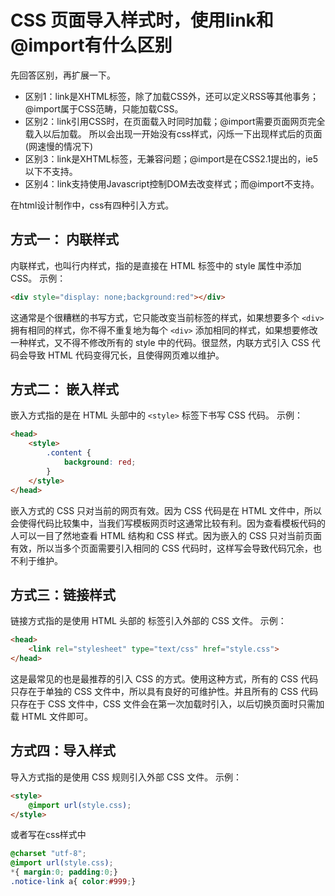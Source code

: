 # CSS 页面导入样式时，使用link和@import有什么区别

先回答区别，再扩展一下。

- 区别1：link是XHTML标签，除了加载CSS外，还可以定义RSS等其他事务；@import属于CSS范畴，只能加载CSS。
- 区别2：link引用CSS时，在页面载入时同时加载；@import需要页面网页完全载入以后加载。
  所以会出现一开始没有css样式，闪烁一下出现样式后的页面(网速慢的情况下)
- 区别3：link是XHTML标签，无兼容问题；@import是在CSS2.1提出的，ie5以下不支持。
- 区别4：link支持使用Javascript控制DOM去改变样式；而@import不支持。

在html设计制作中，css有四种引入方式。

## 方式一： 内联样式

内联样式，也叫行内样式，指的是直接在 HTML 标签中的 style 属性中添加 CSS。
示例：

```html
<div style="display: none;background:red"></div>
```

这通常是个很糟糕的书写方式，它只能改变当前标签的样式，如果想要多个 `<div>` 拥有相同的样式，你不得不重复地为每个 `<div>` 添加相同的样式，如果想要修改一种样式，又不得不修改所有的 style 中的代码。很显然，内联方式引入 CSS 代码会导致 HTML 代码变得冗长，且使得网页难以维护。

## 方式二： 嵌入样式

嵌入方式指的是在 HTML 头部中的 `<style>` 标签下书写 CSS 代码。
示例：

```html
<head>
    <style>
        .content {
            background: red;
        }
    </style>
</head>
```

嵌入方式的 CSS 只对当前的网页有效。因为 CSS 代码是在 HTML 文件中，所以会使得代码比较集中，当我们写模板网页时这通常比较有利。因为查看模板代码的人可以一目了然地查看 HTML 结构和 CSS 样式。因为嵌入的 CSS 只对当前页面有效，所以当多个页面需要引入相同的 CSS 代码时，这样写会导致代码冗余，也不利于维护。

## 方式三：链接样式

链接方式指的是使用 HTML 头部的 标签引入外部的 CSS 文件。
示例：

```html
<head>
    <link rel="stylesheet" type="text/css" href="style.css">
</head>
```

这是最常见的也是最推荐的引入 CSS 的方式。使用这种方式，所有的 CSS 代码只存在于单独的 CSS 文件中，所以具有良好的可维护性。并且所有的 CSS 代码只存在于 CSS 文件中，CSS 文件会在第一次加载时引入，以后切换页面时只需加载 HTML 文件即可。

## 方式四：导入样式

导入方式指的是使用 CSS 规则引入外部 CSS 文件。
示例：

```html
<style>
    @import url(style.css);
</style>
```

或者写在css样式中

```css
@charset "utf-8";
@import url(style.css);
*{ margin:0; padding:0;}
.notice-link a{ color:#999;}
```